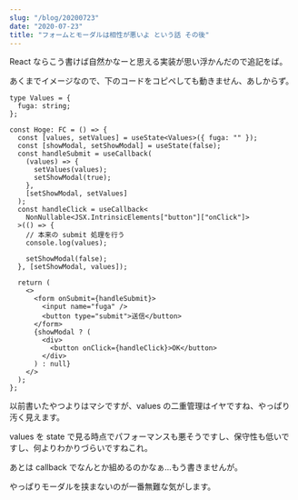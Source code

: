 ```yaml
---
slug: "/blog/20200723"
date: "2020-07-23"
title: "フォームとモーダルは相性が悪いよ という話 その後"
---
```


React ならこう書けば自然かなーと思える実装が思い浮かんだので追記をば。

あくまでイメージなので、下のコードをコピペしても動きません、あしからず。

```tsx
type Values = {
  fuga: string;
};

const Hoge: FC = () => {
  const [values, setValues] = useState<Values>({ fuga: "" });
  const [showModal, setShowModal] = useState(false);
  const handleSubmit = useCallback(
    (values) => {
      setValues(values);
      setShowModal(true);
    },
    [setShowModal, setValues]
  );
  const handleClick = useCallback<
    NonNullable<JSX.IntrinsicElements["button"]["onClick"]>
  >(() => {
    // 本来の submit 処理を行う
    console.log(values);

    setShowModal(false);
  }, [setShowModal, values]);

  return (
    <>
      <form onSubmit={handleSubmit}>
        <input name="fuga" />
        <button type="submit">送信</button>
      </form>
      {showModal ? (
        <div>
          <button onClick={handleClick}>OK</button>
        </div>
      ) : null}
    </>
  );
};
```

以前書いたやつよりはマシですが、values の二重管理はイヤですね、やっぱり汚く見えます。

values を state で見る時点でパフォーマンスも悪そうですし、保守性も低いですし、何よりわかりづらいですねこれ。

あとは callback でなんとか組めるのかなぁ…もう書きませんが。

やっぱりモーダルを挟まないのが一番無難な気がします。
